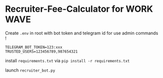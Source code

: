 # Recruiter-Fee-Calculator for WORK WAVE

Create `.env` in root with bot token and telegram id for use admin commands !  
```
TELEGRAM_BOT_TOKEN=123:xxx
TRUSTED_USERS=123456789,987654321
```

install `requirements.txt` via `pip install -r requirements.txt`

launch `recruiter_bot.py`
